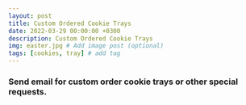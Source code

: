 ```yaml
---
layout: post
title: Custom Ordered Cookie Trays
date: 2022-03-29 00:00:00 +0300
description: Custom Ordered Cookie Trays
img: easter.jpg # Add image post (optional)
tags: [cookies, tray] # add tag
---
```


### Send email for custom order cookie trays or other special requests.

